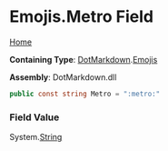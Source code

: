 # Emojis\.Metro Field

[Home](../../../README.md)

**Containing Type**: [DotMarkdown](../../README.md)\.[Emojis](../README.md)

**Assembly**: DotMarkdown\.dll

```csharp
public const string Metro = ":metro:"
```

### Field Value

System\.[String](https://docs.microsoft.com/en-us/dotnet/api/system.string)